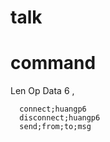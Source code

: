 # talk


# command

Len   Op   Data
6        ,

      connect;huangp6
      disconnect;huangp6
      send;from;to;msg